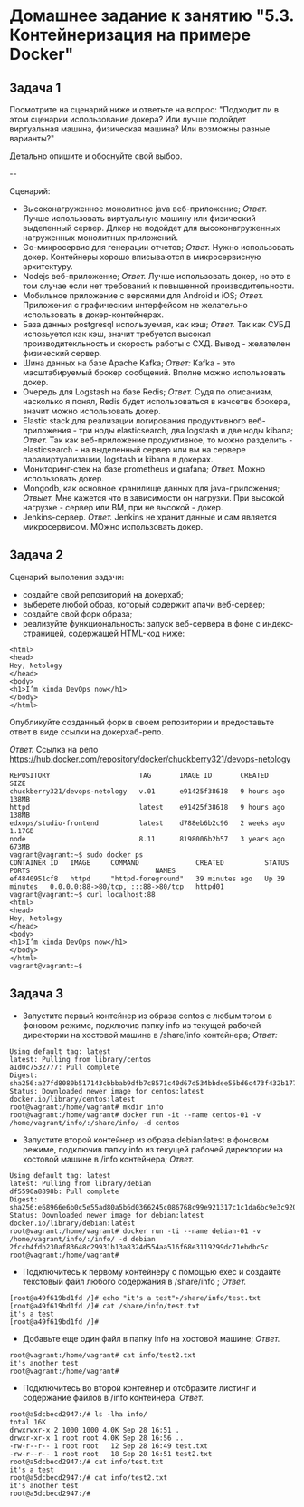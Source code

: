 # Домашнее задание к занятию "5.3. Контейнеризация на примере Docker"

## Задача 1 

Посмотрите на сценарий ниже и ответьте на вопрос:
"Подходит ли в этом сценарии использование докера? Или лучше подойдет виртуальная машина, физическая машина? Или возможны разные варианты?"

Детально опишите и обоснуйте свой выбор.

--

Сценарий:

- Высоконагруженное монолитное java веб-приложение;
  *Ответ.* Лучше использовать виртуальную машину или физический выделенный сервер. Длкер не подойдет для высоконагруженных нагруженных монолитных приложений. 
- Go-микросервис для генерации отчетов;
  *Ответ.* Нужно использовать докер. Контейнеры хорошо вписываются в микросервисную архитектуру.
- Nodejs веб-приложение;
  *Ответ.* Лучше использовать докер, но это в том случае если нет требований к повышенной производительности.
- Мобильное приложение c версиями для Android и iOS;
  *Ответ.* Приложения с графическим интерфейсом не желательно использовать в докер-контейнерах.
- База данных postgresql используемая, как кэш;
  *Ответ.* Так как СУБД испозьуется как кэш, значит требуется высокая производитекльность и скорость работы с СХД. Вывод - желателен физический сервер.
- Шина данных на базе Apache Kafka;
  *Ответ:* Kafka - это масштабируемый брокер сообщений. Вполне можно использовать докер.
- Очередь для Logstash на базе Redis;
  *Ответ.* Судя по описаниям, насколько я понял, Redis будет использоваться в качсетве брокера, значит можно использовать докер.
- Elastic stack для реализации логирования продуктивного веб-приложения - три ноды elasticsearch, два logstash и две ноды kibana;
  *Ответ.* Так как веб-приложение продуктивное, то можно разделить - elasticsearch - на выделенный сервер или вм на сервере паравиртуализации, logstash и kibana в докерах.
- Мониторинг-стек на базе prometheus и grafana;
  *Ответ.* Можно использовать докер.
- Mongodb, как основное хранилище данных для java-приложения;
  *Отвыет.* Мне кажется что в зависимости он нагрузки. При высокой нагрузке - сервер или ВМ, при не высокой - докер.
- Jenkins-сервер.
  *Ответ.* Jenkins не хранит данные и сам является микросервисом. МОжно использовать докер.

## Задача 2 

Сценарий выполения задачи:

- создайте свой репозиторий на докерхаб; 
- выберете любой образ, который содержит апачи веб-сервер;
- создайте свой форк образа;
- реализуйте функциональность: 
запуск веб-сервера в фоне с индекс-страницей, содержащей HTML-код ниже: 
```
<html>
<head>
Hey, Netology
</head>
<body>
<h1>I’m kinda DevOps now</h1>
</body>
</html>
```
Опубликуйте созданный форк в своем репозитории и предоставьте ответ в виде ссылки на докерхаб-репо.

  *Ответ.* Ссылка на репо https://hub.docker.com/repository/docker/chuckberry321/devops-netology

```vagrant@vagrant:~$ sudo docker images
REPOSITORY                      TAG       IMAGE ID       CREATED       SIZE
chuckberry321/devops-netology   v.01      e91425f38618   9 hours ago   138MB
httpd                           latest    e91425f38618   9 hours ago   138MB
edxops/studio-frontend          latest    d788eb6b2c96   2 weeks ago   1.17GB
node                            8.11      8198006b2b57   3 years ago   673MB
vagrant@vagrant:~$ sudo docker ps
CONTAINER ID   IMAGE     COMMAND              CREATED          STATUS          PORTS                               NAMES
ef4840951cf8   httpd     "httpd-foreground"   39 minutes ago   Up 39 minutes   0.0.0.0:88->80/tcp, :::88->80/tcp   httpd01
vagrant@vagrant:~$ curl localhost:88
<html>
<head>
Hey, Netology
</head>
<body>
<h1>I’m kinda DevOps now</h1>
</body>
</html>
vagrant@vagrant:~$ 
```
## Задача 3 

- Запустите первый контейнер из образа centos c любым тэгом в фоновом режиме, подключив папку info из текущей рабочей директории на хостовой машине в /share/info контейнера;
  *Ответ:*
```root@vagrant:/home/vagrant# docker pull centos
Using default tag: latest
latest: Pulling from library/centos
a1d0c7532777: Pull complete 
Digest: sha256:a27fd8080b517143cbbbab9dfb7c8571c40d67d534bbdee55bd6c473f432b177
Status: Downloaded newer image for centos:latest
docker.io/library/centos:latest
root@vagrant:/home/vagrant# mkdir info
root@vagrant:/home/vagrant# docker run -it --name centos-01 -v /home/vagrant/info/:/share/info/ -d centos
```

- Запустите второй контейнер из образа debian:latest в фоновом режиме, подключив папку info из текущей рабочей директории на хостовой машине в /info контейнера;
  *Ответ.*
```root@vagrant:/home/vagrant# docker pull debian
Using default tag: latest
latest: Pulling from library/debian
df5590a8898b: Pull complete 
Digest: sha256:e68966e6b0c5e55ad80a5b6d0366245c086768c99e921317c1c1da6bc9e3c920
Status: Downloaded newer image for debian:latest
docker.io/library/debian:latest
root@vagrant:/home/vagrant# docker run -ti --name debian-01 -v /home/vagrant/info/:/info/ -d debian
2fccb4fdb230af83648c29931b13a8324d554aa516f68e3119299dc71ebdbc5c
root@vagrant:/home/vagrant#
```

- Подключитесь к первому контейнеру с помощью exec и создайте текстовый файл любого содержания в /share/info ;
  *Ответ.*
```root@vagrant:/home/vagrant# docker exec -ti centos-01 bash
[root@a49f619bd1fd /]# echo "it's a test">/share/info/test.txt   
[root@a49f619bd1fd /]# cat /share/info/test.txt 
it's a test
[root@a49f619bd1fd /]# 
```

- Добавьте еще один файл в папку info на хостовой машине;
  *Ответ.*
```root@vagrant:/home/vagrant# echo "it's another test" > info/test2.txt
root@vagrant:/home/vagrant# cat info/test2.txt 
it's another test
root@vagrant:/home/vagrant# 
```

- Подключитесь во второй контейнер и отобразите листинг и содержание файлов в /info контейнера.
  *Ответ.*
```root@vagrant:/home/vagrant# docker exec -ti debian-01 bash
root@a5dcbecd2947:/# ls -lha info/
total 16K
drwxrwxr-x 2 1000 1000 4.0K Sep 28 16:51 .
drwxr-xr-x 1 root root 4.0K Sep 28 16:56 ..
-rw-r--r-- 1 root root   12 Sep 28 16:49 test.txt
-rw-r--r-- 1 root root   18 Sep 28 16:51 test2.txt
root@a5dcbecd2947:/# cat info/test.txt 
it's a test
root@a5dcbecd2947:/# cat info/test2.txt 
it's another test
root@a5dcbecd2947:/# 
```
